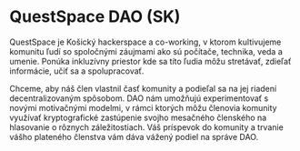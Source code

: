 # QuestSpace DAO (SK)

QuestSpace je Košický hackerspace a co-working, v ktorom kultivujeme komunitu ľudí so spoločnými záujmami ako sú počítače, technika, veda a umenie. Ponúka inkluzívny priestor kde sa títo ľudia môžu stretávať, zdieľať informácie, učiť sa a spolupracovať.

Chceme, aby náš člen vlastnil časť komunity a podieľal sa na jej riadení decentralizovaným spôsobom. DAO nám umožňujú experimentovať s novými motivačnými modelmi, v rámci ktorých môžu členovia komunity využívať kryptografické zastúpenie svojho mesačného členského na hlasovanie o rôznych záležitostiach. Váš príspevok do komunity a trvanie vášho plateného členstva vám dáva vážený podiel na správe DAO.